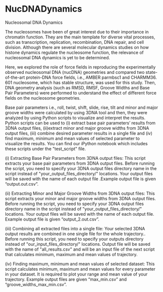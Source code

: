 # NucDNADynamics
Nucleosomal DNA Dynamics

The nucleosomes have been of great interest due to their importance in chromatin function. They are the main template for diverse vital processes, such as transcription, replication, recombination, DNA repair, and cell division. Although there are several molecular dynamics studies on how histone dynamics regulate the nucleosome function, the relevance of nucleosomal DNA dynamics is yet to be determined.

Here, we explored the role of force fields in reproducing the experimentally observed nucleosomal DNA (nucDNA) geometries and compared two state-of-the-art protein-DNA force fields, i.e., AMBER parmbsc1 and CHARMM36. 601 nucleosome, which has stable structure, was used for this study. Then, DNA geometry analysis (such as RMSD, RMSF, Groove Widths and Base Pair Parameters) were performed to understand the effect of different force fields on the nucleosome geometries.

Base pair parameters i.e., roll, twist, shift, slide, rise, tilt and minor and major groove widths were calculated by using 3DNA tool and then, they were analyzed by using Python scripts to visualize and interpret the results. Python scripts can be used to (i) extract base pair parameters’ results from 3DNA output files, (ii)extract minor and major groove widths from 3DNA output files, (iii) combine desired parameter results in a single file and (iv) find maximum, minimum and mean values of selected parameter to visualize the results. You can find our iPython notebook which includes these scripts under the "test_script" file.

(i) Extracting Base Pair Parameters from 3DNA output files: This script extracts your base pair parameters from 3DNA output files. Before running the script, you need to specify your 3DNA output files directory name in the script instead of "your_output_files_directory/" locations. Your output files will be saved with the name of each output file .Example output file is given “output.out.csv”.

(ii) Extracting Minor and Major Groove Widths from 3DNA output files: This script extracts your minor and major groove widths from 3DNA output files. Before running the script, you need to specify your 3DNA output files directory name in the script instead of "your_output_files_directory/" locations. Your output files will be saved with the name of each output file. Example output file is given “output_2.out.csv”.

(iii) Combining all extracted files into a single file: Your selected 3DNA output results are combined in one single file for the whole trajectory.. Before running this script, you need to specify your outputs directory instead of "our_input_files_directory/" locations. Output file will be saved with the name of "all_results.csv" and will be an input file of the next script that calculates minimum, maximum and mean values of trajectory.

(iv) Finding maximum, minimum and mean values of selected dataset: This script calculates minimum, maximum and mean values for every parameter in your dataset. It is required to plot your range and mean value of your trajectory. Example output files are given “max_min.csv” and “groove_widths_max_min.csv”.




